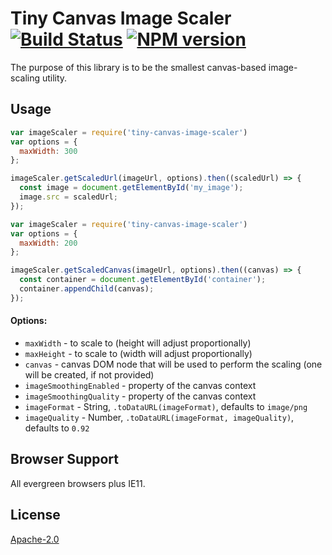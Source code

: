 # Tiny Canvas Image Scaler [![Build Status](https://img.shields.io/travis/behance/tiny-canvas-image-scaler.svg)](http://travis-ci.org/behance/tiny-canvas-image-scaler) [![NPM version](https://img.shields.io/npm/v/tiny-canvas-image-scaler.svg)](https://www.npmjs.com/package/tiny-canvas-image-scaler)

The purpose of this library is to be the smallest canvas-based image-scaling utility.

## Usage

```js
var imageScaler = require('tiny-canvas-image-scaler')
var options = {
  maxWidth: 300
};

imageScaler.getScaledUrl(imageUrl, options).then((scaledUrl) => {
  const image = document.getElementById('my_image');
  image.src = scaledUrl;
});
```

```js
var imageScaler = require('tiny-canvas-image-scaler')
var options = {
  maxWidth: 200
};

imageScaler.getScaledCanvas(imageUrl, options).then((canvas) => {
  const container = document.getElementById('container');
  container.appendChild(canvas);
});
```

#### Options:

  - `maxWidth` - to scale to (height will adjust proportionally)
  - `maxHeight` - to scale to (width will adjust proportionally)
  - `canvas` - canvas DOM node that will be used to perform the scaling (one will be created, if not provided)
  - `imageSmoothingEnabled` - property of the canvas context
  - `imageSmoothingQuality` - property of the canvas context
  - `imageFormat` - String, `.toDataURL(imageFormat)`, defaults to `image/png`
  - `imageQuality` - Number, `.toDataURL(imageFormat, imageQuality)`, defaults to `0.92`


## Browser Support

All evergreen browsers plus IE11.


## License

[Apache-2.0](/LICENSE)
